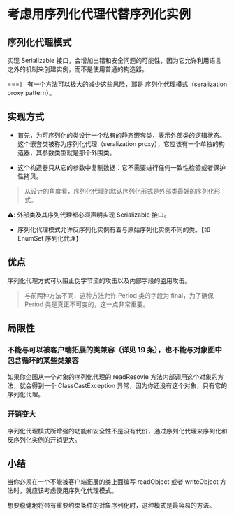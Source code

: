 # 考虑用序列化代理代替序列化实例

## 序列化代理模式

实现 Serializable 接口，会增加出错和安全问题的可能性，因为它允许利用语言之外的机制来创建实例，而不是使用普通的构造器。

===》 有一个方法可以极大的减少这些风险，那是 序列化代理模式（seralization proxy pattern）。

## 实现方式

- 首先，为可序列化的类设计一个私有的静态嵌套类，表示外部类的逻辑状态。这个嵌套类被称为序列化代理（seralization proxy），它应该有一个单独的构造器，其参数类型就是那个外围类。

- 这个构造器只从它的参数中复制数据：它不需要进行任何一致性检验或者保护性拷贝。

> 从设计的角度看，序列化代理的默认序列化形式是外部类最好的序列化形式。

⚠️: 外部类及其序列代理都必须声明实现 Serializable 接口。

- 序列化代理模式允许反序列化实例有着与原始序列化实例不同的类。【如 EnumSet 序列化代理】

## 优点

序列化代理方式可以阻止伪字节流的攻击以及内部字段的盗用攻击。

> 与前两种方法不同，这种方法允许 Period 类的字段为 final，为了确保 Period 类是真正不可变的，这一点非常重要。

## 局限性

### 不能与可以被客户端拓展的类兼容（详见 19 条），也不能与对象图中包含循环的某些类兼容

如果你企图从一个对象的序列化代理的 readResovle 方法内部调用这个对象的方法，就会得到一个 ClassCastException 异常，因为你还没有这个对象，只有它的序列化代理。

### 开销变大

序列化代理模式所增强的功能和安全性不是没有代价，通过序列化代理来序列化和反序列化实例的开销更大。

## 小结

当你必须在一个不能被客户端拓展的类上面编写 readObject 或者 writeObject 方法时，就应该考虑使用序列化代理模式。

想要稳健地将带有重要约束条件的对象序列化时，这种模式是最容易的方法。